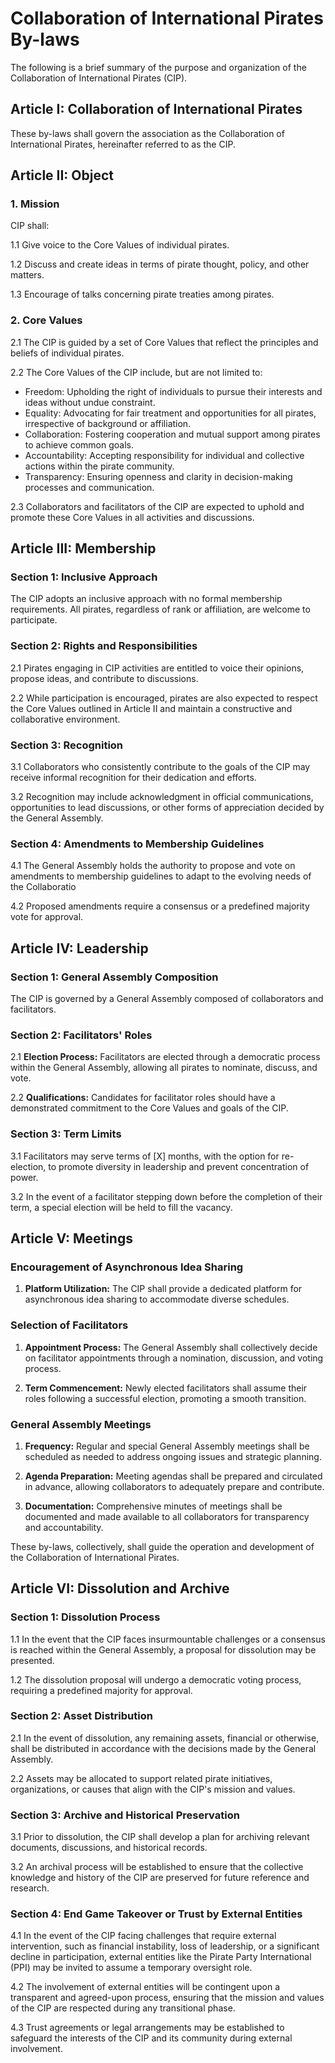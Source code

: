 # Collaboration of International Pirates By-laws
The following is a brief summary of the purpose and organization of the Collaboration of International Pirates (CIP).
## Article I: Collaboration of International Pirates
These by-laws shall govern the association as the Collaboration of International Pirates, hereinafter referred to as the CIP.
## Article II: Object
### 1. Mission
CIP shall:

1.1 Give voice to the Core Values of individual pirates.

1.2 Discuss and create ideas in terms of pirate thought, policy, and other matters.

1.3 Encourage of talks concerning pirate treaties among pirates.

### 2. Core Values
2.1 The CIP is guided by a set of Core Values that reflect the principles and beliefs of individual pirates.

2.2 The Core Values of the CIP include, but are not limited to:

- Freedom: Upholding the right of individuals to pursue their interests and ideas without undue constraint.
- Equality: Advocating for fair treatment and opportunities for all pirates, irrespective of background or affiliation.
- Collaboration: Fostering cooperation and mutual support among pirates to achieve common goals.
- Accountability: Accepting responsibility for individual and collective actions within the pirate community.
- Transparency: Ensuring openness and clarity in decision-making processes and communication.

2.3 Collaborators and facilitators of the CIP are expected to uphold and promote these Core Values in all activities and discussions.

## Article III: Membership

### Section 1: Inclusive Approach
The CIP adopts an inclusive approach with no formal membership requirements. All pirates, regardless of rank or affiliation, are welcome to participate.

### Section 2: Rights and Responsibilities
2.1 Pirates engaging in CIP activities are entitled to voice their opinions, propose ideas, and contribute to discussions.

2.2 While participation is encouraged, pirates are also expected to respect the Core Values outlined in Article II and maintain a constructive and collaborative environment.

### Section 3: Recognition
3.1 Collaborators who consistently contribute to the goals of the CIP may receive informal recognition for their dedication and efforts.

3.2 Recognition may include acknowledgment in official communications, opportunities to lead discussions, or other forms of appreciation decided by the General Assembly.

### Section 4: Amendments to Membership Guidelines
4.1 The General Assembly holds the authority to propose and vote on amendments to membership guidelines to adapt to the evolving needs of the Collaboratio 

4.2 Proposed amendments require a consensus or a predefined majority vote for approval.

## Article IV: Leadership

### Section 1: General Assembly Composition
The CIP is governed by a General Assembly composed of collaborators and facilitators.

### Section 2: Facilitators' Roles
2.1 **Election Process:** Facilitators are elected through a democratic process within the General Assembly, allowing all pirates to nominate, discuss, and vote.

2.2 **Qualifications:** Candidates for facilitator roles should have a demonstrated commitment to the Core Values and goals of the CIP.

### Section 3: Term Limits
3.1 Facilitators may serve terms of [X] months, with the option for re-election, to promote diversity in leadership and prevent concentration of power.

3.2 In the event of a facilitator stepping down before the completion of their term, a special election will be held to fill the vacancy.


## Article V: Meetings

### Encouragement of Asynchronous Idea Sharing

1. **Platform Utilization:** The CIP shall provide a dedicated platform for asynchronous idea sharing to accommodate diverse schedules.

### Selection of Facilitators

1. **Appointment Process:** The General Assembly shall collectively decide on facilitator appointments through a nomination, discussion, and voting process.

2. **Term Commencement:** Newly elected facilitators shall assume their roles following a successful election, promoting a smooth transition.

### General Assembly Meetings

1. **Frequency:** Regular and special General Assembly meetings shall be scheduled as needed to address ongoing issues and strategic planning.

2. **Agenda Preparation:** Meeting agendas shall be prepared and circulated in advance, allowing collaborators to adequately prepare and contribute.

3. **Documentation:** Comprehensive minutes of meetings shall be documented and made available to all collaborators for transparency and accountability.

These by-laws, collectively, shall guide the operation and development of the Collaboration of International Pirates.

## Article VI: Dissolution and Archive

### Section 1: Dissolution Process

1.1 In the event that the CIP faces insurmountable challenges or a consensus is reached within the General Assembly, a proposal for dissolution may be presented.

1.2 The dissolution proposal will undergo a democratic voting process, requiring a predefined majority for approval.

### Section 2: Asset Distribution

2.1 In the event of dissolution, any remaining assets, financial or otherwise, shall be distributed in accordance with the decisions made by the General Assembly.

2.2 Assets may be allocated to support related pirate initiatives, organizations, or causes that align with the CIP's mission and values.

### Section 3: Archive and Historical Preservation

3.1 Prior to dissolution, the CIP shall develop a plan for archiving relevant documents, discussions, and historical records.

3.2 An archival process will be established to ensure that the collective knowledge and history of the CIP are preserved for future reference and research.

### Section 4: End Game Takeover or Trust by External Entities

4.1 In the event of the CIP facing challenges that require external intervention, such as financial instability, loss of leadership, or a significant decline in participation, external entities like the Pirate Party International (PPI) may be invited to assume a temporary oversight role.

4.2 The involvement of external entities will be contingent upon a transparent and agreed-upon process, ensuring that the mission and values of the CIP are respected during any transitional phase.

4.3 Trust agreements or legal arrangements may be established to safeguard the interests of the CIP and its community during external involvement.
